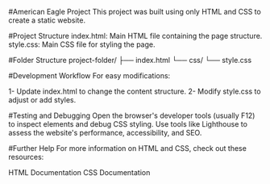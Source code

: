#American Eagle Project
This project was built using only HTML and CSS to create a static website.

#Project Structure
index.html: Main HTML file containing the page structure.
style.css: Main CSS file for styling the page.

#Folder Structure
project-folder/
├── index.html
└── css/
    └── style.css

#Development Workflow
For easy modifications:

1- Update index.html to change the content structure.
2- Modify style.css to adjust or add styles.


#Testing and Debugging
Open the browser's developer tools (usually F12) to inspect elements and debug CSS styling.
Use tools like Lighthouse to assess the website's performance, accessibility, and SEO.

#Further Help
For more information on HTML and CSS, check out these resources:

HTML Documentation
CSS Documentation
